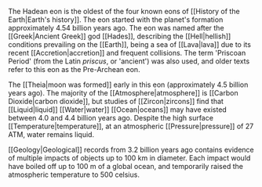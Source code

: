 The Hadean eon is the oldest of the four known eons of [[History of the Earth|Earth's history]]. The eon started with the planet's formation approximately 4.54 billion years ago. The eon was named after the [[Greek|Ancient Greek]] god [[Hades]], describing the [[Hell|hellish]] conditions prevailing on the [[Earth]], being a sea of [[Lava|lava]] due to its recent [[Accretion|accretion]] and frequent collisions. The term 'Priscoan Period' (from the Latin *priscus*, or 'ancient') was also used, and older texts refer to this eon as the Pre-Archean eon.

The [[Theia|moon was formed]] early in this eon (approximately 4.5 billion years ago). The majority of the [[Atmosphere|atmosphere]] is [[Carbon Dioxide|carbon dioxide]], but studies of [[Zircon|zircons]] find that [[Liquid|liquid]] [[Water|water]] [[Ocean|oceans]] may have existed between 4.0 and 4.4 billion years ago. Despite the high surface [[Temperature|temperature]], at an atmospheric [[Pressure|pressure]] of 27 ATM, water remains liquid.

[[Geology|Geological]] records from 3.2 billion years ago contains evidence of multiple impacts of objects up to 100 km in diameter. Each impact would have boiled off up to 100 m of a global ocean, and temporarily raised the atmospheric temperature to 500 celsius.